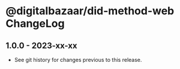 # @digitalbazaar/did-method-web ChangeLog

## 1.0.0 - 2023-xx-xx

- See git history for changes previous to this release.
